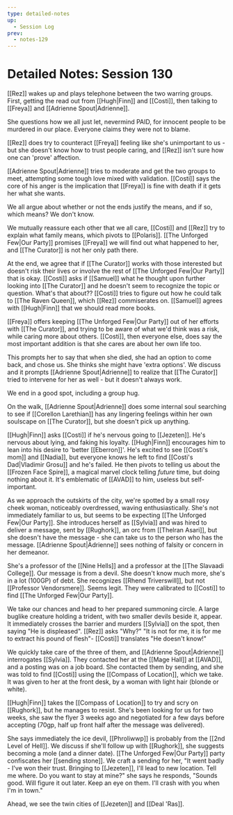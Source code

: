```yaml
---
type: detailed-notes
up:
  - Session Log
prev:
  - notes-129
---
```


# Detailed Notes: Session 130

[[Rez]] wakes up and plays telephone between the two warring groups. First, getting the read out from [[Hugh|Finn]] and [[Costi]], then talking to [[Freya]] and [[Adrienne Spout|Adrienne]]. 

She questions how we all just let, nevermind PAID, for innocent people to be murdered in our place. Everyone claims they were not to blame.

[[Rez]] does try to counteract [[Freya]] feeling like she's unimportant to us - but she doesn't know how to trust people caring, and [[Rez]] isn't sure how one can 'prove' affection. 

[[Adrienne Spout|Adrienne]] tries to moderate and get the two groups to meet, attempting some tough love mixed with validation. [[Costi]] says the core of his anger is the implication that [[Freya]] is fine with death if it gets her what she wants. 

We all argue about whether or not the ends justify the means, and if so, which means? We don't know. 

We mutually reassure each other that we all care, [[Costi]] and [[Rez]] try to explain what family means, which pivots to [[Polaris]]. [[The Unforged Few|Our Party]] promises [[Freya]] we will find out what happened to her, and [[The Curator]] is not her only path there. 

At the end, we agree that if [[The Curator]] works with those interested but doesn't risk their lives or involve the rest of [[The Unforged Few|Our Party]] that is okay. [[Costi]] asks if [[Samuel]] what he thought upon further looking into [[The Curator]] and he doesn't seem to recognize the topic or question. What's that about?? [[Costi]] tries to figure out how he could talk to [[The Raven Queen]], which [[Rez]] commiserates on. [[Samuel]] agrees with [[Hugh|Finn]] that we should read more books. 

[[Freya]] offers keeping [[The Unforged Few|Our Party]] out of her efforts with [[The Curator]], and trying to be aware of what we'd think was a risk, while caring more about others. [[Costi]], then everyone else, does say the most important addition is that she cares are about her own life too. 

This prompts her to say that when she died, she had an option to come back, and chose us. She thinks she might have 'extra options'. We discuss and it prompts [[Adrienne Spout|Adrienne]] to realize that [[The Curator]] tried to intervene for her as well - but it doesn't always work. 

We end in a good spot, including a group hug. 

On the walk, [[Adrienne Spout|Adrienne]] does some internal soul searching to see if [[Corellon Larethian]] has any lingering feelings within her own soulscape on [[The Curator]], but she doesn't pick up anything.

[[Hugh|Finn]] asks [[Costi]] if he's nervous going to [[Jezeten]]. He's nervous about lying, and faking his loyalty. [[Hugh|Finn]] encourages him to lean into his desire to 'better [[Eberron]]'. He's excited to see [[Costi's mom]] and [[Nadia]], but everyone knows he left to find [[Costi's Dad|Vladimir Grosu]] and he's failed. He then pivots to telling us about the [[Frozen Face Spire]], a magical marvel clock telling *future* time, but doing nothing about it. It's emblematic of [[AVAD]] to him, useless but self-important. 

As we approach the outskirts of the city, we're spotted by a small rosy cheek woman, noticeably overdressed, waving enthusiastically. She's not immediately familiar to us, but seems to be expecting [[The Unforged Few|Our Party]]. She introduces herself as [[Sylvia]] and was hired to deliver a message, sent by [[Rughork]], an orc from [[Thelran Asari]], but she doesn't have the message - she can take us to the person who has the message. [[Adrienne Spout|Adrienne]] sees nothing of falsity or concern in her demeanor. 

She's a professor of the [[Nine Hells]] and a professor at the [[The Slavaadi College]]. Our message is from a devil. She doesn't know much more, she's in a lot (100GP) of debt. She recognizes [[Rhend Triverswill]], but not [[Professor Vendorsmere]]. Seems legit. They were calibrated to [[Costi]] to find [[The Unforged Few|Our Party]].

We take our chances and head to her prepared summoning circle. A large buglike creature holding a trident, with two smaller devils beside it, appear. It immediately crosses the barrier and murders [[Sylvia]] on the spot, then saying "He is displeased". [[Rez]] asks "Why?" "It is not for me, it is for me to extract his pound of flesh"- [[Costi]] translates "He doesn't know!"

We quickly take care of the three of them, and [[Adrienne Spout|Adrienne]] interrogates [[Sylvia]]. They contacted her at the [[Mage Hall]] at [[AVAD]], and a posting was on a job board. She contacted them by sending, and she was told to find [[Costi]] using the [[Compass of Location]], which we take. It was given to her at the front desk, by a woman with light hair (blonde or white). 

[[Hugh|Finn]] takes the [[Compass of Location]] to try and scry on [[Rughork]], but he manages to resist. She's been looking for us for two weeks, she saw the flyer 3 weeks ago and negotiated for a few days before accepting (70gp, half up front half after the message was delivered).

She says immediately the ice devil, [[Phroliwwp]] is probably from the [[2nd Level of Hell]]. We discuss if she'll follow up with [[Rughork]], she suggests becoming a mole (and a dinner date). [[The Unforged Few|Our Party]]  party confiscates her [[sending stone]]. We craft a sending for her, "It went badly - I've won their trust. Bringing to [[Jezeten]], I'll lead to new location. Tell me where. Do you want to stay at mine?" she says he responds, "Sounds good. Will figure it out later. Keep an eye on them. I'll crash with you when I'm in town."

Ahead, we see the twin cities of [[Jezeten]] and [[Deal 'Ras]].